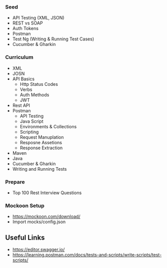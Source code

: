 ### Seed

- API Testing (XML, JSON)
- REST vs SOAP
- Auth Tokens
- Postman
- Test Ng (Writing & Running Test Cases)
- Cucumber & Gharkin

### Curriculum

- XML
- JOSN
- API Basics
  - Http Status Codes
  - Verbs
  - Auth Methods
  - JWT
- Rest API
- Postman
  - API Testing
  - Java Script
  - Environments & Collections
  - Scripting
  - Request Manuplation
  - Resposne Assetions
  - Response Extraction
- Maven
- Java
- Cucumber & Gharkin
- Writing and Running Tests

### Prepare

- Top 100 Rest Interview Questions

### Mockoon Setup

- https://mockoon.com/download/
- Import mocks/config.json

## Useful Links

- https://editor.swagger.io/
- https://learning.postman.com/docs/tests-and-scripts/write-scripts/test-scripts/
